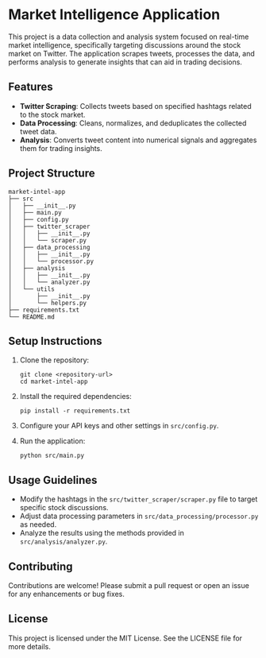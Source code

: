 # Market Intelligence Application

This project is a data collection and analysis system focused on real-time market intelligence, specifically targeting discussions around the stock market on Twitter. The application scrapes tweets, processes the data, and performs analysis to generate insights that can aid in trading decisions.

## Features

- **Twitter Scraping**: Collects tweets based on specified hashtags related to the stock market.
- **Data Processing**: Cleans, normalizes, and deduplicates the collected tweet data.
- **Analysis**: Converts tweet content into numerical signals and aggregates them for trading insights.

## Project Structure

```
market-intel-app
├── src
│   ├── __init__.py
│   ├── main.py
│   ├── config.py
│   ├── twitter_scraper
│   │   ├── __init__.py
│   │   └── scraper.py
│   ├── data_processing
│   │   ├── __init__.py
│   │   └── processor.py
│   ├── analysis
│   │   ├── __init__.py
│   │   └── analyzer.py
│   └── utils
│       ├── __init__.py
│       └── helpers.py
├── requirements.txt
└── README.md
```

## Setup Instructions

1. Clone the repository:
   ```
   git clone <repository-url>
   cd market-intel-app
   ```

2. Install the required dependencies:
   ```
   pip install -r requirements.txt
   ```

3. Configure your API keys and other settings in `src/config.py`.

4. Run the application:
   ```
   python src/main.py
   ```

## Usage Guidelines

- Modify the hashtags in the `src/twitter_scraper/scraper.py` file to target specific stock discussions.
- Adjust data processing parameters in `src/data_processing/processor.py` as needed.
- Analyze the results using the methods provided in `src/analysis/analyzer.py`.

## Contributing

Contributions are welcome! Please submit a pull request or open an issue for any enhancements or bug fixes.

## License

This project is licensed under the MIT License. See the LICENSE file for more details.
